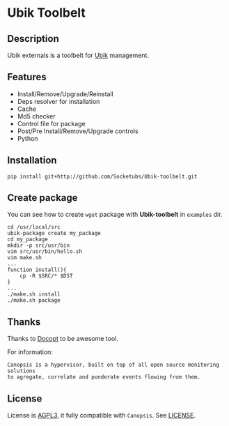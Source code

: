 Ubik Toolbelt
=============

Description
-----------

Ubik externals is a toolbelt for [Ubik][1] management.

Features
--------

 * Install/Remove/Upgrade/Reinstall
 * Deps resolver for installation
 * Cache
 * Md5 checker
 * Control file for package
 * Post/Pre Install/Remove/Upgrade controls
 * Python

Installation
------------

```
pip install git+http://github.com/Socketubs/Ubik-toolbelt.git
```

Create package
--------------

You can see how to create ```wget``` package with __Ubik-toolbelt__ in ```examples``` dir.

```
cd /usr/local/src
ubik-package create my_package
cd my_package
mkdir -p src/usr/bin
vim src/usr/bin/hello.sh
vim make.sh
...
function install(){
    cp -R $SRC/* $DST
}
...
./make.sh install
./make.sh package
```

Thanks
------

Thanks to [Docopt][6] to be awesome tool.

For information:
```
Canopsis is a hypervisor, built on top of all open source monitoring solutions
to agregate, correlate and ponderate events flowing from them.
```

License
-------

License is [AGPL3][4], it fully compatible with ``Canopsis``.
See [LICENSE][3].

[1]: https://github.com/socketubs/Ubik
[3]: https://raw.github.com/Socketubs/ubik-toolbelt/master/LICENSE
[4]: http://www.gnu.org/licenses/agpl.html
[6]: https://github.com/docopt/docopt
